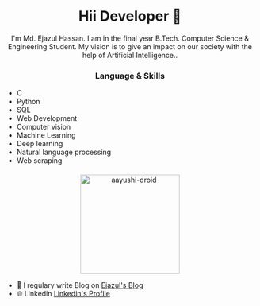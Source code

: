 <h1 align="center"> Hii Developer 👋 </h1>
<p align="center"> I'm Md. Ejazul Hassan. I am in the final year B.Tech. Computer Science & Engineering Student. My vision is to give an impact on our society with the help of Artificial Intelligence.. </p>

<h3 align="center"> Language & Skills </h3>

* C
* Python
* SQL
* Web Development
* Computer vision
* Machine Learning
* Deep learning
* Natural language processing
* Web scraping

<h4 align="center"></h4>

<p align="center">
<a href="https://hassanejazul786.github.io/PortFolio/dist/" target="blank"><img align="center" src="https://www.agltechnologies.com/wp-content/uploads/2018/05/website-importance-for-business.jpg" alt="aayushi-droid" height="200" width="200" /></a> 
</p> 


* 📝 I regulary write Blog on [Ejazul's Blog](https://kgptalkie.com/author/mdejazul-hassan/)<br>
* 🌐 Linkedin [Linkedin's Profile](https://www.linkedin.com/in/md-ejazul-hassan/)
